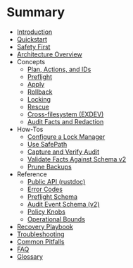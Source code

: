 # Summary

- [Introduction](introduction.md)
- [Quickstart](quickstart.md)
- [Safety First](safety-first.md)
- [Architecture Overview](architecture.md)
- Concepts
  - [Plan, Actions, and IDs](concepts/plan-actions-ids.md)
  - [Preflight](concepts/preflight.md)
  - [Apply](concepts/apply.md)
  - [Rollback](concepts/rollback.md)
  - [Locking](concepts/locking.md)
  - [Rescue](concepts/rescue.md)
  - [Cross-filesystem (EXDEV)](concepts/exdev.md)
  - [Audit Facts and Redaction](concepts/audit-facts.md)
- How-Tos
  - [Configure a Lock Manager](how-tos/lock-manager.md)
  - [Use SafePath](how-tos/safepath.md)
  - [Capture and Verify Audit](how-tos/audit-capture.md)
  - [Validate Facts Against Schema v2](how-tos/validate-facts.md)
  - [Prune Backups](how-tos/prune-backups.md)
- Reference
  - [Public API (rustdoc)](reference/public-api.md)
  - [Error Codes](reference/error-codes.md)
  - [Preflight Schema](reference/preflight-schema.md)
  - [Audit Event Schema (v2)](reference/audit-schema.md)
  - [Policy Knobs](reference/policy-knobs.md)
  - [Operational Bounds](reference/operational-bounds.md)
- [Recovery Playbook](recovery-playbook.md)
- [Troubleshooting](troubleshooting.md)
- [Common Pitfalls](common-pitfalls.md)
- [FAQ](faq.md)
- [Glossary](glossary.md)

